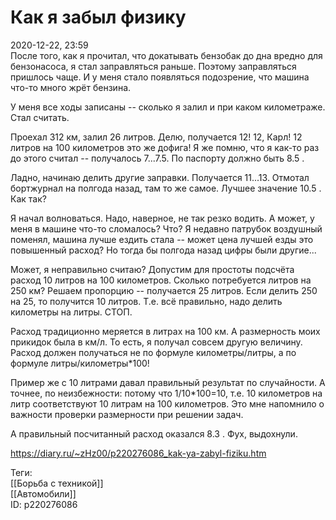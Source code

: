 Как я забыл физику
===================

   
 2020-12-22, 23:59   
  После того, как я прочитал, что докатывать бензобак до дна вредно для бензонасоса, я стал заправляться раньше. Поэтому заправляться пришлось чаще. И у меня стало появляться подозрение, что машина что-то много жрёт бензина.   
   
 У меня все ходы записаны -- сколько я залил и при каком километраже. Стал считать.   
   
 Проехал 312 км, залил 26 литров. Делю, получается 12! 12, Карл! 12 литров на 100 километров это же дофига! Я же помню, что я как-то раз до этого считал -- получалось 7...7.5. По паспорту должно быть 8.5 .   
   
 Ладно, начинаю делить другие заправки. Получается 11...13. Отмотал бортжурнал на полгода назад, там то же самое. Лучшее значение 10.5 . Как так?   
   
 Я начал волноваться. Надо, наверное, не так резко водить. А может, у меня в машине что-то сломалось? Что? Я недавно патрубок воздушный поменял, машина лучше ездить стала -- может цена лучшей езды это повышенный расход? Но тогда бы полгода назад цифры были другие...   
   
 Может, я неправильно считаю? Допустим для простоты подсчёта расход 10 литров на 100 километров. Сколько потребуется литров на 250 км? Решаем пропорцию -- получается 25 литров. Если делить 250 на 25, то получится 10 литров. Т.е. всё правильно, надо делить километры на литры. СТОП.   
   
 Расход традиционно меряется в литрах на 100 км. А размерность моих прикидок была в км/л. То есть, я получал совсем другую величину. Расход должен получаться не по формуле километры/литры, а по формуле литры/километры\*100!   
   
 Пример же с 10 литрами давал правильный результат по случайности. А точнее, по неизбежности: потому что 1/10\*100=10, т.е. 10 километров на литр соответствуют 10 литрам на 100 километров. Это мне напомнило о важности проверки размерности при решении задач.   
   
 А правильный посчитанный расход оказался 8.3 . Фух, выдохнули.   
    
 <https://diary.ru/~zHz00/p220276086_kak-ya-zabyl-fiziku.htm>   
   
 Теги:   
 [[Борьба с техникой]]   
 [[Автомобили]]   
 ID: p220276086